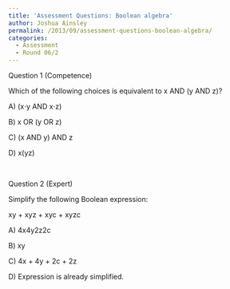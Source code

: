 ```yaml
---
title: 'Assessment Questions: Boolean algebra'
author: Joshua Ainsley
permalink: /2013/09/assessment-questions-boolean-algebra/
categories:
  - Assessment
  - Round 06/2
---
```

Question 1 (Competence)

Which of the following choices is equivalent to x AND (y AND z)?

A) (x⋅y AND x⋅z)

B) x OR (y OR z)

C) (x AND y) AND z

D) x(yz)

&nbsp;

Question 2 (Expert)

Simplify the following Boolean expression:

xy + xyz + xyc + xyzc

A) 4x4y2z2c

B) xy

C) 4x + 4y + 2c + 2z

D) Expression is already simplified.
